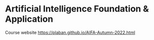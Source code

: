 # Artificial Intelligence Foundation & Application
Course website https://plaban.github.io/AIFA-Autumn-2022.html
